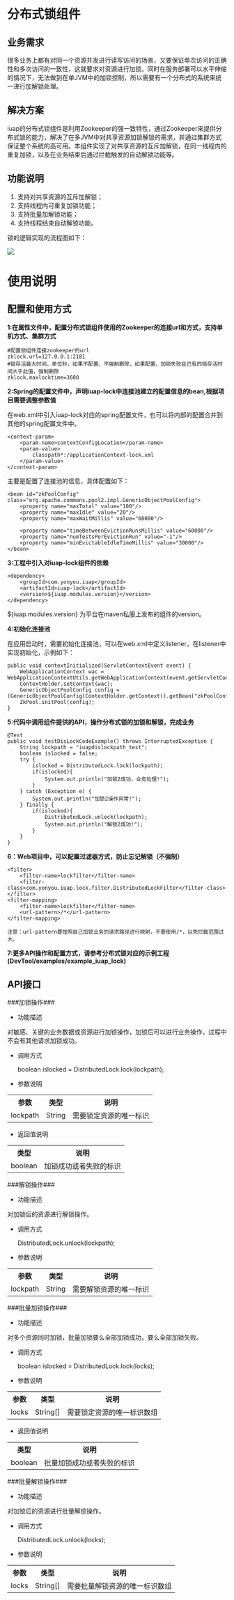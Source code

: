 # 分布式锁组件 #

## 业务需求 ##
很多业务上都有对同一个资源并发进行读写访问的场景，又要保证单次访问的正确性和多次访问的一致性，这就要求对资源进行加锁。同时在服务部署可以水平伸缩的情况下，无法做到在单JVM中的加锁控制，所以需要有一个分布式的系统来统一进行加解锁处理。

## 解决方案 ##
iuap的分布式锁组件是利用Zookeeper的强一致特性，通过Zookeeper来提供分布式锁的能力，解决了在多JVM中对共享资源加锁解锁的需求，并通过集群方式保证整个系统的高可用。本组件实现了对共享资源的互斥加解锁，在同一线程内的重复加锁，以及在业务结束后通过拦截触发的自动解锁功能等。

## 功能说明 ##
1.	支持对共享资源的互斥加解锁；
2.	支持线程内可重复加锁功能；
3.	支持批量加解锁功能；
4.	支持线程结束自动解锁功能。

锁的逻辑实现的流程图如下：

![](../images/iuap_lock_flow.jpg)


# 使用说明 #

## 配置和使用方式 ##
**1:在属性文件中，配置分布式锁组件使用的Zookeeper的连接url和方式，支持单机方式、集群方式**
	
	#配置锁组件连接zookeeper的url
	zklock.url=127.0.0.1:2181
	#锁存活最大时间，单位秒，如果不配置，不强制删除，如果配置，加锁失败且已有的锁存活时间大于此值，强制删除
	zklock.maxlocktime=3600

**2:Spring的配置文件中，声明iuap-lock中连接池建立的配置信息的bean,根据项目需要调整参数值**

在web.xml中引入iuap-lock对应的spring配置文件，也可以将内部的配置合并到其他的spring配置文件中。

	<context-param>
        <param-name>contextConfigLocation</param-name>
        <param-value>
	  	    classpath*:/applicationContext-lock.xml
	    </param-value>
    </context-param>

主要是配置了连接池的信息，具体配置如下：

	<bean id="zkPoolConfig" class="org.apache.commons.pool2.impl.GenericObjectPoolConfig">
		<property name="maxTotal" value="100"/>
		<property name="maxIdle" value="20"/>
		<property name="maxWaitMillis" value="60000"/>
		
		<property name="timeBetweenEvictionRunsMillis" value="60000"/>
		<property name="numTestsPerEvictionRun" value="-1"/>
		<property name="minEvictableIdleTimeMillis" value="30000"/>
	</bean>

**3:工程中引入对iuap-lock组件的依赖**

	<dependency>
		<groupId>com.yonyou.iuap</groupId>
		<artifactId>iuap-lock</artifactId>
		<version>${iuap.modules.version}</version>
	</dependency>
${iuap.modules.version} 为平台在maven私服上发布的组件的version。


**4:初始化连接池**

在应用启动时，需要初始化连接池，可以在web.xml中定义listener，在listener中实现初始化，示例如下：

	public void contextInitialized(ServletContextEvent event) {
		WebApplicationContext wac = WebApplicationContextUtils.getWebApplicationContext(event.getServletContext());
		ContextHolder.setContext(wac);
		GenericObjectPoolConfig config = (GenericObjectPoolConfig)ContextHolder.getContext().getBean("zkPoolConfig");
		ZkPool.initPool(config);
	}


**5:代码中调用组件提供的API，操作分布式锁的加锁和解锁，完成业务**

	@Test
	public void testDisLockCodeExample() throws InterruptedException {
		String lockpath = "iuapdislockpath_test";
		boolean islocked = false;
		try {
			islocked = DistributedLock.lock(lockpath);
			if(islocked){
				System.out.println("加锁2成功，业务处理!");
			}
		} catch (Exception e) {
			System.out.println("加锁2操作异常!");
		} finally {
			if(islocked){
				DistributedLock.unlock(lockpath);
				System.out.println("解锁2成功!");
			} 
		}
	}

**6：Web项目中，可以配置过滤器方式，防止忘记解锁（不强制）**

	<filter>
	    <filter-name>lockfilter</filter-name>
	    <filter-class>com.yonyou.iuap.lock.filter.DistributedLockFilter</filter-class>
	</filter>
	<filter-mapping>
	    <filter-name>lockfilter</filter-name>
	    <url-pattern>/*</url-pattern>
	</filter-mapping>

	注意：url-pattern要按照自己加锁业务的请求路径进行映射，不要使用/*，以免拦截范围过大。

**7:更多API操作和配置方式，请参考分布式锁对应的示例工程(DevTool/examples/example_iuap_lock)**

## API接口 ##

###加锁操作###

- 功能描述

对敏感、关键的业务数据或资源进行加锁操作，加锁后可以进行业务操作，过程中不会有其他请求加锁成功。

- 调用方式

	boolean islocked = DistributedLock.lock(lockpath);

- 参数说明

<table style="border-collapse:collapse">
  <tbody><tr>
    <th>参数</th>
    <th>类型</th>
    <th>说明</th>
  </tr>
  <tr>
    <td>lockpath</td>
    <td>String</td>
    <td>需要锁定资源的唯一标识</td>
  </tr>
</tbody></table>

- 返回值说明
	
<table style="border-collapse:collapse">
  <tbody><tr>
    <th>类型</th>
    <th>说明</th>
  </tr>
  <tr>
    <td>boolean</td>
    <td>加锁成功或者失败的标识</td>
  </tr>
</tbody></table>

###解锁操作###

- 功能描述

对加锁后的资源进行解锁操作。

- 调用方式

	DistributedLock.unlock(lockpath);

- 参数说明

<table style="border-collapse:collapse">
  <tbody><tr>
    <th>参数</th>
    <th>类型</th>
    <th>说明</th>
  </tr>
  <tr>
    <td>lockpath</td>
    <td>String</td>
    <td>需要解锁资源的唯一标识</td>
  </tr>
</tbody></table>

###批量加锁操作###

- 功能描述

对多个资源同时加锁，批量加锁要么全部加锁成功，要么全部加锁失败。

- 调用方式

	boolean islocked = DistributedLock.lock(locks);

- 参数说明

<table style="border-collapse:collapse">
  <tbody><tr>
    <th>参数</th>
    <th>类型</th>
    <th>说明</th>
  </tr>
  <tr>
    <td>locks</td>
    <td>String[]</td>
    <td>需要锁定资源的唯一标识数组</td>
  </tr>
</tbody></table>

- 返回值说明
	
<table style="border-collapse:collapse">
  <tbody><tr>
    <th>类型</th>
    <th>说明</th>
  </tr>
  <tr>
    <td>boolean</td>
    <td>批量加锁成功或者失败的标识</td>
  </tr>
</tbody></table>

###批量解锁操作###

- 功能描述

对加锁后的资源进行批量解锁操作。

- 调用方式

	DistributedLock.unlock(locks);

- 参数说明

<table style="border-collapse:collapse">
  <tbody><tr>
    <th>参数</th>
    <th>类型</th>
    <th>说明</th>
  </tr>
  <tr>
    <td>locks</td>
    <td>String[]</td>
    <td>需要批量解锁资源的唯一标识数组</td>
  </tr>
</tbody></table>